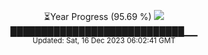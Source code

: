 <p align="center">
⏳Year Progress (95.69 %) <img src="https://file5s.ratemyserver.net/mobs/1062.gif"><br>
████████████████████████████▁▁ <br>
<sub>Updated: Sat, 16 Dec 2023 06:02:41 GMT</sub>
</p>

